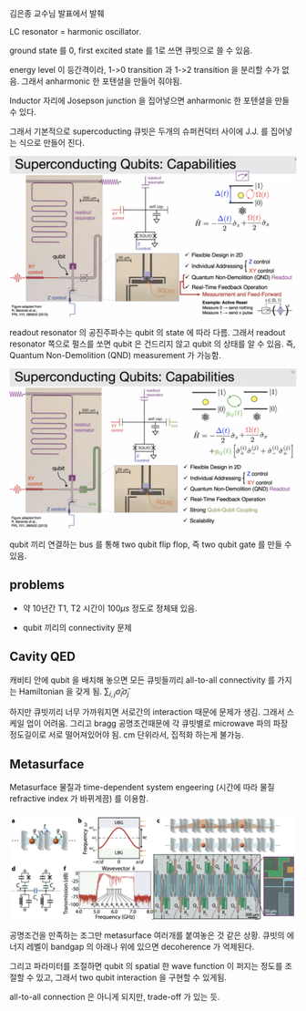 김은종 교수님 발표에서 발췌

LC resonator = harmonic oscillator. 

ground state 를 0, first excited state 를 1로 쓰면 큐빗으로 쓸 수 있음.

energy level 이 등간격이라, 1->0 transition 과 1->2 transition 을 분리할 수가 없음. 그래서 anharmonic 한 포텐셜을 만들어 줘야됨.

Inductor 자리에 Josepson junction 을 집어넣으면 anharmonic 한 포텐셜을 만들 수 있다.

그래서 기본적으로 supercoducting 큐빗은 두개의 슈퍼컨덕터 사이에 J.J. 를 집어넣는 식으로 만들어 진다.

![](./img/scqubit1.png)

readout resonator 의 공진주파수는 qubit 의 state 에 따라 다름. 그래서 readout resonator 쪽으로 펄스를 쏘면 qubit 은 건드리지 않고 qubit 의 상태를 알 수 있음. 즉, Quantum Non-Demolition (QND) measurement 가 가능함.

![](./img/scqubit2.png)

qubit 끼리 연결하는 bus 를 통해 two qubit flip flop, 즉 two qubit gate 를 만들 수 있음.

## problems

* 약 10년간 T1, T2 시간이 $100\mu s$ 정도로 정체돼 있음.

* qubit 끼리의 connectivity 문제

## Cavity QED

캐비티 안에 qubit 을 배치해 놓으면 모든 큐빗들끼리 all-to-all connectivity 를 가지는 Hamiltonian 을 갖게 됨. $\sum_{i,j}\hat{\sigma}_i \hat{\sigma}_j$

하지만 큐빗끼리 너무 가까워지면 서로간의 interaction 때문에 문제가 생김. 그래서 스케일 업이 어려움. 그리고 bragg 공명조건때문에 각 큐빗별로 microwave 파의 파장 정도길이로 서로 떨어져있어야 됨. cm 단위라서, 집적화 하는게 불가능.

## Metasurface 

Metasurface 물질과 time-dependent system engeering (시간에 따라 물질 refractive index 가 바뀌게끔) 를 이용함.
 
 ![](./img/metasc.png)

공명조건을 만족하는 조그만 metasurface 여러개를 붙여놓은 것 같은 상황. 큐빗의 에너지 레벨이 bandgap 의 아래나 위에 있으면 decoherence 가 억제된다.

그리고 파라미터를 조절하면 qubit 의 spatial 한 wave function 이 퍼지는 정도를 조절할 수 있고, 그래서 two qubit interaction 을 구현할 수 있게됨.

all-to-all connection 은 아니게 되지만, trade-off 가 있는 듯.